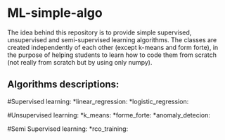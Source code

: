 # ML-simple-algo
The idea behind this repository is to provide simple supervised, unsupervised and semi-supervised learning algorithms.
The classes are created independently of each other (except k-means and form forte), in the purpose of helping students to learn how to code them from scratch (not really from scratch but by using only numpy).


## Algorithms descriptions:
#Supervised learning:
*linear_regression:
*logistic_regression:

#Unsupervised learning:
*k_means:
*forme_forte:
*anomaly_detecion:

#Semi Supervised learning:
*rco_training:
